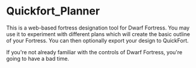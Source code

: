 Quickfort_Planner
=================

This is a web-based fortress designation tool for Dwarf Fortress. You may use it to experiment with different plans which will create the basic outline of your Fortress. You can then optionally export your design to QuickFort.

If you're not already familiar with the controls of Dwarf Fortress, you're going to have a bad time.

